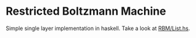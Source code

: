 Restricted Boltzmann Machine
============================

Simple single layer implementation in haskell.  Take a look at [RBM/List.hs](RBM/List.hs).  
